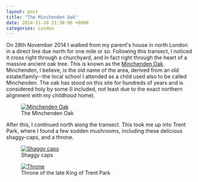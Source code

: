```yaml
---
layout: post
title: "The Minchenden Oak"
date: 2014-11-28 21:30:00 +0000
categories: London
---
```


On 28th November 2014 I walked from my parent's house in north London in a 
direct line due north for one mile or so. Following this transect, I noticed 
it cross right through a churchyard, and in fact right through the heart of a 
massive ancient oak tree. This is known as the 
[Minchenden Oak](http://www.minchendenoak.org/). Minchenden, I believe, is 
the old name of the area, derived from an old estate/family--the local school 
I attended as a child used also to be called Minchenden. The oak has stood on 
this site for hundreds of years and is considered holy by some (I included, 
not least due to the exact northern alignment with my childhood home).

<figure>
    <a href="https://imgur.com/t6M8wGG">
        <img src="https://i.imgur.com/t6M8wGGl.jpg" alt="Minchenden Oak" />
    </a>
   <figcaption>The Minchenden Oak</figcaption>
</figure>

After this, I continued north along the transect. This took me up into Trent 
Park, where I found a few sodden mushrooms, including these delicious 
shaggy-caps, and a throne.

<figure>
   <a href="https://imgur.com/w8gTv7E">
   <img src="https://i.imgur.com/w8gTv7El.jpg" alt="Shaggy caps" />
   </a>
   <figcaption>Shaggy caps</figcaption>
</figure>

<figure>
   <a href="https://imgur.com/gYC7SFQ">
   <img src="https://i.imgur.com/gYC7SFQl.jpg" alt="Throne" />
   </a>
   <figcaption>Throne of the late King of Trent Park</figcaption>
</figure>